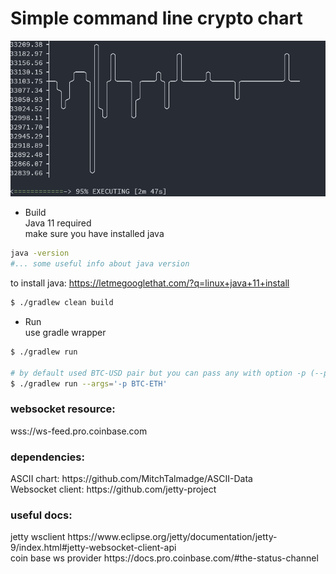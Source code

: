 <h1> Simple command line crypto chart </h1>

<p align="center">
   <img src="https://github.com/owpk/cli-crypto-chart/blob/master/docs/ccc.gif"/>
</p>

- Build</br>
Java 11 required</br>
make sure you have installed java
```bash
java -version
#... some useful info about java version
```
to install java: https://letmegooglethat.com/?q=linux+java+11+install

```bash
$ ./gradlew clean build
```

- Run</br>
use gradle wrapper

```bash
$ ./gradlew run

# by default used BTC-USD pair but you can pass any with option -p (--pair)
$ ./gradlew run --args='-p BTC-ETH'
```

<h3> websocket resource: </h3>
wss://ws-feed.pro.coinbase.com

<h3> dependencies: </h3>
ASCII chart: https://github.com/MitchTalmadge/ASCII-Data</br>
Websocket client: https://github.com/jetty-project

<h3> useful docs: </h3>
jetty wsclient https://www.eclipse.org/jetty/documentation/jetty-9/index.html#jetty-websocket-client-api</br>
coin base ws provider https://docs.pro.coinbase.com/#the-status-channel
